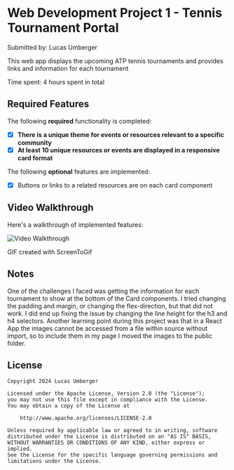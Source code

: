# Web Development Project 1 - Tennis Tournament Portal

Submitted by: Lucas Umberger

This web app displays the upcoming ATP tennis tournaments and provides links and information for each tournament

Time spent: 4 hours spent in total

## Required Features

The following **required** functionality is completed:

- [x] **There is a unique theme for events or resources relevant to a specific community**
- [x] **At least 10 unique resources or events are displayed in a responsive card format**

The following **optional** features are implemented:

- [x] Buttons or links to a related resources are on each card component

## Video Walkthrough

Here's a walkthrough of implemented features:

<img src='http://i.imgur.com/link/to/your/gif/file.gif' title='Video Walkthrough' width='' alt='Video Walkthrough' />

<!-- Replace this with whatever GIF tool you used! -->
GIF created with ScreenToGif
<!-- Recommended tools:
[Kap](https://getkap.co/) for macOS
[ScreenToGif](https://www.screentogif.com/) for Windows
[peek](https://github.com/phw/peek) for Linux. -->

## Notes

One of the challenges I faced was getting the information for each tournament to show at the bottom of the Card components. I tried changing the padding and margin, or changing the flex-direction, but that did not work. I did end up fixing the issue by changing the line height for the h3 and h4 selectors. Another learning point during this project was that in a React App the images cannot be accessed from a file within source without import, so to include them in my page I moved the images to the public folder.

## License

    Copyright 2024 Lucas Umberger

    Licensed under the Apache License, Version 2.0 (the "License");
    you may not use this file except in compliance with the License.
    You may obtain a copy of the License at

        http://www.apache.org/licenses/LICENSE-2.0

    Unless required by applicable law or agreed to in writing, software
    distributed under the License is distributed on an "AS IS" BASIS,
    WITHOUT WARRANTIES OR CONDITIONS OF ANY KIND, either express or implied.
    See the License for the specific language governing permissions and
    limitations under the License.
